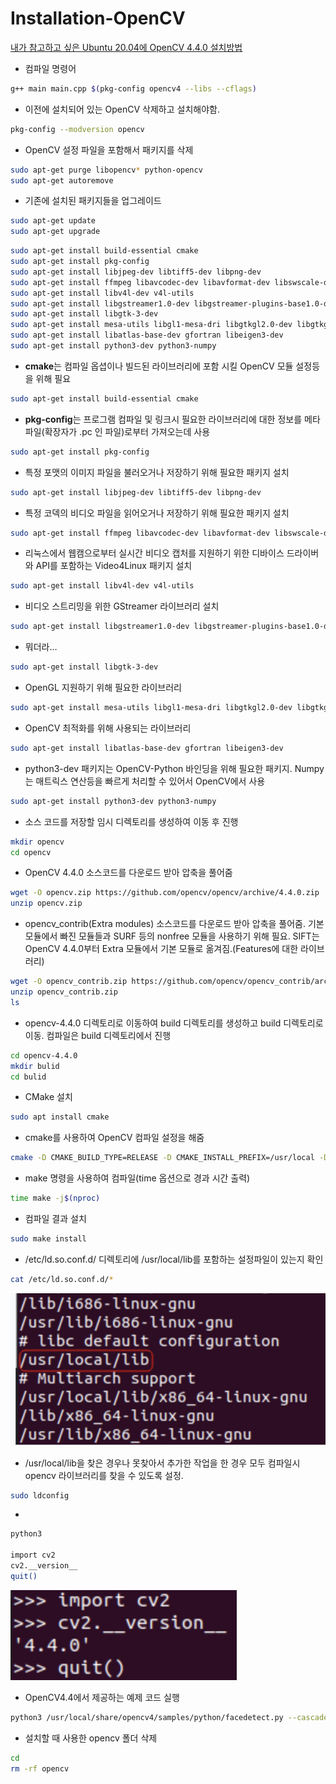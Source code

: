 # Installation-OpenCV

[내가 참고하고 싶은 Ubuntu 20.04에 OpenCV 4.4.0 설치방법](https://velog.io/@minukiki/Ubuntu-20.04에-OpenCV-4.4.0-설치)

- 컴파일 명령어

```bash
g++ main main.cpp $(pkg-config opencv4 --libs --cflags)
```

- 이전에 설치되어 있는 OpenCV 삭제하고 설치해야함.

```bash
pkg-config --modversion opencv
```

- OpenCV 설정 파일을 포함해서 패키지를 삭제

```bash
sudo apt-get purge libopencv* python-opencv
sudo apt-get autoremove
```

- 기존에 설치된 패키지들을 업그레이드

```bash
sudo apt-get update
sudo apt-get upgrade
```

```bash
sudo apt-get install build-essential cmake
sudo apt-get install pkg-config
sudo apt-get install libjpeg-dev libtiff5-dev libpng-dev
sudo apt-get install ffmpeg libavcodec-dev libavformat-dev libswscale-dev libxvidcore-dev libx264-dev libxine2-dev
sudo apt-get install libv4l-dev v4l-utils
sudo apt-get install libgstreamer1.0-dev libgstreamer-plugins-base1.0-dev
sudo apt-get install libgtk-3-dev
sudo apt-get install mesa-utils libgl1-mesa-dri libgtkgl2.0-dev libgtkglext1-dev
sudo apt-get install libatlas-base-dev gfortran libeigen3-dev
sudo apt-get install python3-dev python3-numpy

```

- **cmake**는 컴파일 옵셥이나 빌드된 라이브러리에 포함 시킬 OpenCV 모듈 설정등을 위해 필요

```bash
sudo apt-get install build-essential cmake
```

- **pkg-config**는 프로그램 컴파일 및 링크시 필요한 라이브러리에 대한 정보를 메타파일(확장자가 .pc 인 파일)로부터 가져오는데 사용

```bash
sudo apt-get install pkg-config
```

- 특정 포맷의 이미지 파일을 불러오거나 저장하기 위해 필요한 패키지 설치

```bash
sudo apt-get install libjpeg-dev libtiff5-dev libpng-dev
```

- 특정 코덱의 비디오 파일을 읽어오거나 저장하기 위해 필요한 패키지 설치

```bash
sudo apt-get install ffmpeg libavcodec-dev libavformat-dev libswscale-dev libxvidcore-dev libx264-dev libxine2-dev
```

- 리눅스에서 웹캠으로부터 실시간 비디오 캡처를 지원하기 위한 디바이스 드라이버와 API를 포함하는 Video4Linux 패키지 설치

```bash
sudo apt-get install libv4l-dev v4l-utils
```

- 비디오 스트리밍을 위한 GStreamer 라이브러리 설치

```bash
sudo apt-get install libgstreamer1.0-dev libgstreamer-plugins-base1.0-dev
```

- 뭐더라…

```bash
sudo apt-get install libgtk-3-dev
```

- OpenGL 지원하기 위해 필요한 라이브러리

```bash
sudo apt-get install mesa-utils libgl1-mesa-dri libgtkgl2.0-dev libgtkglext1-dev
```

- OpenCV 최적화를 위해 사용되는 라이브러리

```bash
sudo apt-get install libatlas-base-dev gfortran libeigen3-dev
```

- python3-dev 패키지는 OpenCV-Python 바인딩을 위해 필요한 패키지. Numpy는 매트릭스 연산등을 빠르게 처리할 수 있어서 OpenCV에서 사용

```bash
sudo apt-get install python3-dev python3-numpy
```

- 소스 코드를 저장할 임시 디렉토리를 생성하여 이동 후 진행

```bash
mkdir opencv
cd opencv
```

- OpenCV 4.4.0 소스코드를 다운로드 받아 압축을 풀어줌

```bash
wget -O opencv.zip https://github.com/opencv/opencv/archive/4.4.0.zip
unzip opencv.zip
```

- opencv_contrib(Extra modules) 소스코드를 다운로드 받아 압축을 풀어줌. 기본 모듈에서 빠진 모듈들과 SURF 등의 nonfree 모듈을 사용하기 위해 필요. SIFT는 OpenCV 4.4.0부터 Extra 모듈에서 기본 모듈로 옮겨짐.(Features에 대한 라이브러리)

```bash
wget -O opencv_contrib.zip https://github.com/opencv/opencv_contrib/archive/4.4.0.zip
unzip opencv_contrib.zip
ls
```

- opencv-4.4.0 디렉토리로 이동하여 build 디렉토리를 생성하고 build 디렉토리로 이동. 컴파일은 build 디렉토리에서 진행

```bash
cd opencv-4.4.0
mkdir bulid
cd bulid
```

- CMake 설치

```bash
sudo apt install cmake
```

- cmake를 사용하여 OpenCV 컴파일 설정을 해줌

```bash
cmake -D CMAKE_BUILD_TYPE=RELEASE -D CMAKE_INSTALL_PREFIX=/usr/local -D WITH_TBB=OFF -D WITH_IPP=OFF -D WITH_1394=OFF -D BUILD_WITH_DEBUG_INFO=OFF -D BUILD_DOCS=OFF -D INSTALL_C_EXAMPLES=ON -D INSTALL_PYTHON_EXAMPLES=ON -D BUILD_EXAMPLES=OFF -D BUILD_PACKAGE=OFF -D BUILD_TESTS=OFF -D BUILD_PERF_TESTS=OFF -D WITH_QT=OFF -D WITH_GTK=ON -D WITH_OPENGL=ON -D BUILD_opencv_python3=ON -D OPENCV_EXTRA_MODULES_PATH=../../opencv_contrib-4.4.0/modules -D WITH_V4L=ON  -D WITH_FFMPEG=ON -D WITH_XINE=ON -D OPENCV_ENABLE_NONFREE=ON -D BUILD_NEW_PYTHON_SUPPORT=ON -D OPENCV_SKIP_PYTHON_LOADER=ON -D OPENCV_GENERATE_PKGCONFIG=ON ../
```

- make 명령을 사용하여 컴파일(time 옵션으로 경과 시간 출력)

```bash
time make -j$(nproc)
```

- 컴파일 결과 설치

```bash
sudo make install
```

- /etc/ld.so.conf.d/ 디렉토리에 /usr/local/lib를 포함하는 설정파일이 있는지 확인

```bash
cat /etc/ld.so.conf.d/*
```

![Untitled](images/Untitled.png)

- /usr/local/lib을 찾은 경우나 못찾아서 추가한 작업을 한 경우 모두 컴파일시 opencv 라이브러리를 찾을 수 있도록 설정.

```bash
sudo ldconfig
```

- 

```bash
python3

import cv2
cv2.__version__
quit()
```

![Untitled](images/Untitled%201.png)

- OpenCV4.4에서 제공하는 예제 코드 실행

```bash
python3 /usr/local/share/opencv4/samples/python/facedetect.py --cascade "/usr/local/share/opencv4/haarcascades/haarcascade_frontalface_alt.xml" --nested-cascade "/usr/local/share/opencv4/haarcascades/haarcascade_eye_tree_eyeglasses.xml" /dev/video0
```

- 설치할 때 사용한 opencv 폴더 삭제

```bash
cd
rm -rf opencv
```